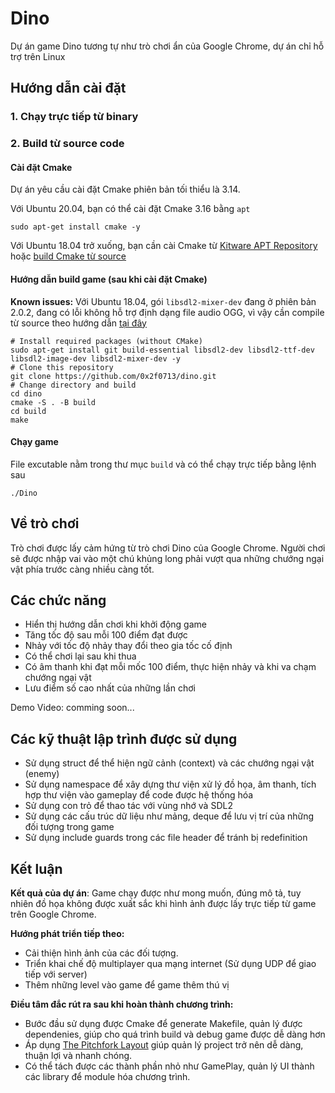 # Dino

Dự án game Dino tương tự như trò chơi ẩn của Google Chrome, dự án chỉ hỗ trợ trên Linux

## Hướng dẫn cài đặt

### 1. Chạy trực tiếp từ binary



### 2. Build từ source code

#### Cài đặt Cmake
Dự án yêu cầu cài đặt Cmake phiên bản tối thiểu là 3.14. 

Với Ubuntu 20.04, bạn có thể cài đặt Cmake 3.16 bằng `apt`
```console
sudo apt-get install cmake -y
```
Với Ubuntu 18.04 trở xuống, bạn cần cài Cmake từ [Kitware APT Repository](https://apt.kitware.com/) hoặc [build Cmake từ source](https://cmake.org/install/)

#### Hướng dẫn build game (sau khi cài đặt Cmake)

**Known issues:** Với Ubuntu 18.04, gói `libsdl2-mixer-dev` đang ở phiên bản 2.0.2, đang có lỗi không hỗ trợ định dạng file audio OGG, vì vậy cần compile từ source theo hướng dẫn [tại đây](./docs/BUILD_SDL_MIXER.md)

```console
# Install required packages (without CMake)
sudo apt-get install git build-essential libsdl2-dev libsdl2-ttf-dev libsdl2-image-dev libsdl2-mixer-dev -y
# Clone this repository
git clone https://github.com/0x2f0713/dino.git
# Change directory and build
cd dino
cmake -S . -B build
cd build
make
```

#### Chạy game
File excutable nằm trong thư mục `build` và có thể chạy trực tiếp bằng lệnh sau
```console
./Dino
```

## Về trò chơi

Trò chơi được lấy cảm hứng từ trò chơi Dino của Google Chrome. Người chơi sẽ được nhập vai vào một chú khủng long phải vượt qua những chướng ngại vật phía trước càng nhiều càng tốt.

## Các chức năng

- Hiển thị hướng dẫn chơi khi khởi động game
- Tăng tốc độ sau mỗi 100 điểm đạt được
- Nhảy với tốc độ nhảy thay đổi theo gia tốc cố định
- Có thể chơi lại sau khi thua
- Có âm thanh khi đạt mỗi mốc 100 điểm, thực hiện nhảy và khi va chạm chướng ngại vật
- Lưu điểm số cao nhất của những lần chơi

Demo Video: comming soon...

## Các kỹ thuật lập trình được sử dụng

- Sử dụng struct để thể hiện ngữ cảnh (context) và các chướng ngại vật (enemy)
- Sử dụng namespace để xây dựng thư viện xử lý đồ họa, âm thanh, tích hợp thư viện vào gameplay để code được hệ thống hóa
- Sử dụng con trỏ để thao tác với vùng nhớ và SDL2
- Sử dụng các cấu trúc dữ liệu như mảng, deque để lưu vị trí của những đối tượng trong game
- Sử dụng include guards trong các file header để tránh bị redefinition

## Kết luận

<!-- Dự án game tương đối sơ sài về đồ họa khi sử dụng hình ảnh các đối tượng từ game của Google Chrome -->
**Kết quả của dự án**: Game chạy được như mong muốn, đúng mô tả, tuy nhiên đồ họa không được xuất sắc khi hình ảnh được lấy trực tiếp từ game trên Google Chrome.

**Hướng phát triển tiếp theo:**
- Cải thiện hình ảnh của các đối tượng.
- Triển khai chế độ multiplayer qua mạng internet (Sử dụng UDP để giao tiếp với server)
- Thêm những level vào game để game thêm thú vị

**Điều tâm đắc rút ra sau khi hoàn thành chương trình:**
- Bước đầu sử dụng được Cmake để generate Makefile, quản lý được dependenies, giúp cho quá trình build và debug game được dễ dàng hơn
- Áp dụng [The Pitchfork Layout](https://api.csswg.org/bikeshed/?force=1&url=https://raw.githubusercontent.com/vector-of-bool/pitchfork/develop/data/spec.bs) giúp quản lý project trở nên dễ dàng, thuận lợi và nhanh chóng.
- Có thể tách được các thành phần nhỏ như GamePlay, quản lý UI thành các library để module hóa chương trình.